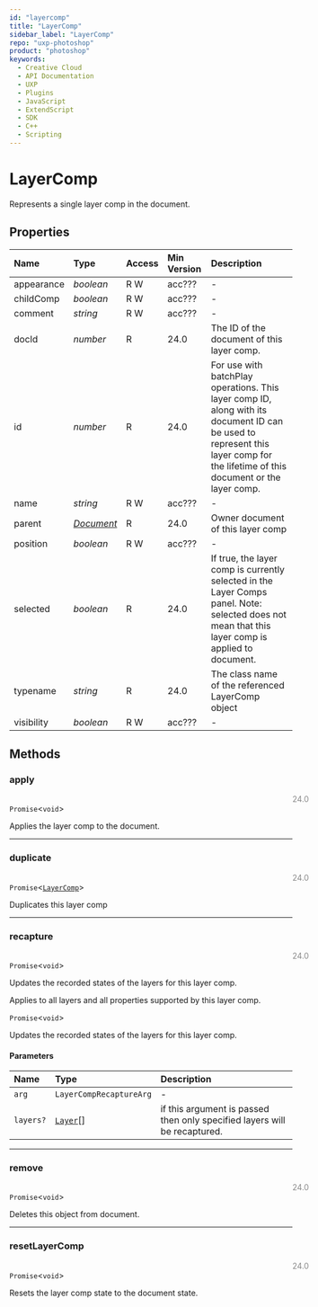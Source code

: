 ```yaml
---
id: "layercomp"
title: "LayerComp"
sidebar_label: "LayerComp"
repo: "uxp-photoshop"
product: "photoshop"
keywords:
  - Creative Cloud
  - API Documentation
  - UXP
  - Plugins
  - JavaScript
  - ExtendScript
  - SDK
  - C++
  - Scripting
---
```


# LayerComp

Represents a single layer comp in the document.

## Properties

| Name | Type | Access | Min Version | Description |
| :------ | :------ | :------ | :------ | :------ |
| appearance | *boolean* | R W | acc??? | - |
| childComp | *boolean* | R W | acc??? | - |
| comment | *string* | R W | acc??? | - |
| docId | *number* | R | 24.0 | The ID of the document of this layer comp. |
| id | *number* | R | 24.0 | For use with batchPlay operations. This layer comp ID, along with its document ID can be used to represent this layer comp for the lifetime of this document or the layer comp. |
| name | *string* | R W | acc??? | - |
| parent | [*Document*](/ps_reference/classes/document/) | R | 24.0 | Owner document of this layer comp |
| position | *boolean* | R W | acc??? | - |
| selected | *boolean* | R | 24.0 | If true, the layer comp is currently selected in the Layer Comps panel.  Note: selected does not mean that this layer comp is applied to document. |
| typename | *string* | R | 24.0 | The class name of the referenced LayerComp object |
| visibility | *boolean* | R W | acc??? | - |

## Methods

### apply
<span class="minversion" style="float:left; margin-left:36em; opacity:0.5;">24.0</span>

`Promise`<`void`\>

Applies the layer comp to the document.

___

### duplicate
<span class="minversion" style="float:left; margin-left:36em; opacity:0.5;">24.0</span>

`Promise`<[`LayerComp`](/ps_reference/classes/layercomp/)\>

Duplicates this layer comp

___

### recapture
<span class="minversion" style="float:left; margin-left:36em; opacity:0.5;">24.0</span>

`Promise`<`void`\>

Updates the recorded states of the layers for this layer comp.

Applies to all layers and all properties supported by this layer comp.

`Promise`<`void`\>

Updates the recorded states of the layers for this layer comp.

#### Parameters

| Name | Type | Description |
| :------ | :------ | :------ |
| `arg` | `LayerCompRecaptureArg` | - |
| `layers?` | [`Layer`](/ps_reference/classes/layer/)[] | if this argument is passed then only specified layers will be recaptured. |

___

### remove
<span class="minversion" style="float:left; margin-left:36em; opacity:0.5;">24.0</span>

`Promise`<`void`\>

Deletes this object from document.

___

### resetLayerComp
<span class="minversion" style="float:left; margin-left:36em; opacity:0.5;">24.0</span>

`Promise`<`void`\>

Resets the layer comp state to the document state.
